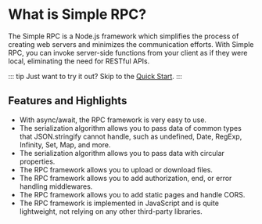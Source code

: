 # What is Simple RPC?

The Simple RPC is a Node.js framework which simplifies the process of creating web servers and minimizes the communication efforts. With Simple RPC, you can invoke server-side functions from your client as if they were local, eliminating the need for RESTful APIs.

::: tip
Just want to try it out? Skip to the [Quick Start](quick-start).
:::

## Features and Highlights

-   With async/await, the RPC framework is very easy to use.
-   The serialization algorithm allows you to pass data of common types that JSON.stringify cannot handle, such as undefined, Date, RegExp, Infinity, Set, Map, and more.
-   The serialization algorithm allows you to pass data with circular properties.
-   The RPC framework allows you to upload or download files.
-   The RPC framework allows you to add authorization, end, or error handling middlewares.
-   The RPC framework allows you to add static pages and handle CORS.
-   The RPC framework is implemented in JavaScript and is quite lightweight, not relying on any other third-party libraries.
